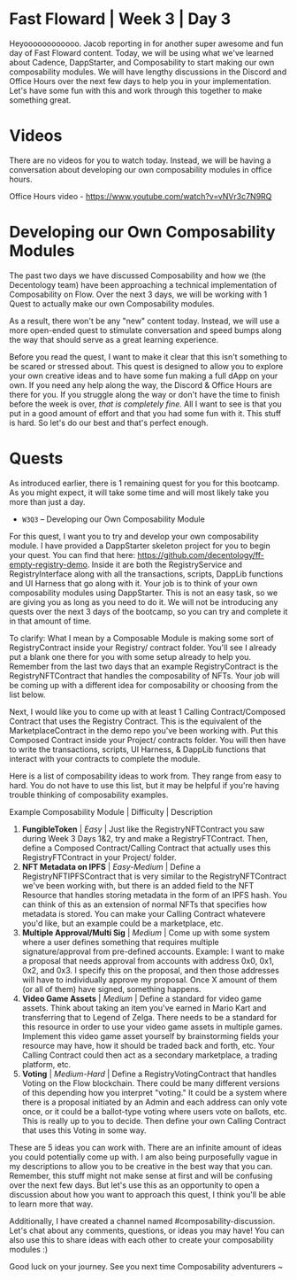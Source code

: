 # Fast Floward | Week 3 | Day 3

Heyoooooooooooo. Jacob reporting in for another super awesome and fun day of Fast Floward content. Today, we will be using what we've learned about Cadence, DappStarter, and Composability to start making our own composability modules. We will have lengthy discussions in the Discord and Office Hours over the next few days to help you in your implementation. Let's have some fun with this and work through this together to make something great.

# Videos

There are no videos for you to watch today. Instead, we will be having a conversation about developing our own composability modules in office hours.

Office Hours video - https://www.youtube.com/watch?v=vNVr3c7N9RQ

# Developing our Own Composability Modules

The past two days we have discussed Composability and how we (the Decentology team) have been approaching a technical implementation of Composability on Flow. Over the next 3 days, we will be working with 1 Quest to actually make our own Composability modules. 

As a result, there won't be any "new" content today. Instead, we will use a more open-ended quest to stimulate conversation and speed bumps along the way that should serve as a great learning experience.

Before you read the quest, I want to make it clear that this isn't something to be scared or stressed about. This quest is designed to allow you to explore your own creative ideas and to have some fun making a full dApp on your own. If you need any help along the way, the Discord & Office Hours are there for you. If you struggle along the way or don't have the time to finish before the week is over, *that is completely fine.* All I want to see is that you put in a good amount of effort and that you had some fun with it. This stuff is hard. So let's do our best and that's perfect enough.

# Quests

As introduced earlier, there is 1 remaining quest for you for this bootcamp. As you might expect, it will take some time and will most likely take you more than just a day. 

- `W3Q3` – Developing our Own Composability Module

For this quest, I want you to try and develop your own composability module. I have provided a DappStarter skeleton project for you to begin your quest. You can find that here: https://github.com/decentology/ff-empty-registry-demo. Inside it are both the RegistryService and RegistryInterface along with all the transactions, scripts, DappLib functions and UI Harness that go along with it. Your job is to think of your own composability modules using DappStarter. This is not an easy task, so we are giving you as long as you need to do it. We will not be introducing any quests over the next 3 days of the bootcamp, so you can try and complete it in that amount of time.

To clarify: What I mean by a Composable Module is making some sort of RegistryContract inside your Registry/ contract folder. You'll see I already put a blank one there for you with some setup already to help you. Remember from the last two days that an example RegistryContract is the RegistryNFTContract that handles the composability of NFTs. Your job will be coming up with a different idea for composability or choosing from the list below.

Next, I would like you to come up with at least 1 Calling Contract/Composed Contract that uses the Registry Contract. This is the equivalent of the MarketplaceContract in the demo repo you've been working with. Put this Composed Contract inside your Project/ contracts folder. You will then have to write the transactions, scripts, UI Harness, & DappLib functions that interact with your contracts to complete the module.

Here is a list of composability ideas to work from. They range from easy to hard. You do not have to use this list, but it may be helpful if you're having trouble thinking of composability examples.

Example Composability Module | Difficulty | Description

1) **FungibleToken** | *Easy* | Just like the RegistryNFTContract you saw during Week 3 Days 1&2, try and make a RegistryFTContract. Then, define a Composed Contract/Calling Contract that actually uses this RegistryFTContract in your Project/ folder.
2) **NFT Metadata on IPFS** | *Easy-Medium* | Define a RegistryNFTIPFSContract that is very similar to the RegistryNFTContract we've been working with, but there is an added field to the NFT Resource that handles storing metadata in the form of an IPFS hash. You can think of this as an extension of normal NFTs that specifies how metadata is stored. You can make your Calling Contract whatevere you'd like, but an example could be a marketplace, etc.
3) **Multiple Approval/Multi Sig** | *Medium* | Come up with some system where a user defines something that requires multiple signature/approval from pre-defined accounts. Example: I want to make a proposal that needs approval from accounts with address 0x0, 0x1, 0x2, and 0x3. I specify this on the proposal, and then those addresses will have to individually approve my proposal. Once X amount of them (or all of them) have signed, something happens.
4) **Video Game Assets** | *Medium* | Define a standard for video game assets. Think about taking an item you've earned in Mario Kart and transferring that to Legend of Zelga. There needs to be a standard for this resource in order to use your video game assets in multiple games. Implement this video game asset yourself by brainstorming fields your resource may have, how it should be traded back and forth, etc. Your Calling Contract could then act as a secondary marketplace, a trading platform, etc.
5) **Voting** | *Medium-Hard* | Define a RegistryVotingContract that handles Voting on the Flow blockchain. There could be many different versions of this depending how you interpret "voting." It could be a system where there is a proposal initiated by an Admin and each address can only vote once, or it could be a ballot-type voting where users vote on ballots, etc. This is really up to you to decide. Then define your own Calling Contract that uses this Voting in some way.

These are 5 ideas you can work with. There are an infinite amount of ideas you could potentially come up with. I am also being purposefully vague in my descriptions to allow you to be creative in the best way that you can. Remember, this stuff might not make sense at first and will be confusing over the next few days. But let's use this as an opportunity to open a discussion about how you want to approach this quest, I think you'll be able to learn more that way.

Additionally, I have created a channel named #composability-discussion. Let's chat about any comments, questions, or ideas you may have! You can also use this to share ideas with each other to create your composability modules :)

Good luck on your journey. See you next time Composability adventurers ~
